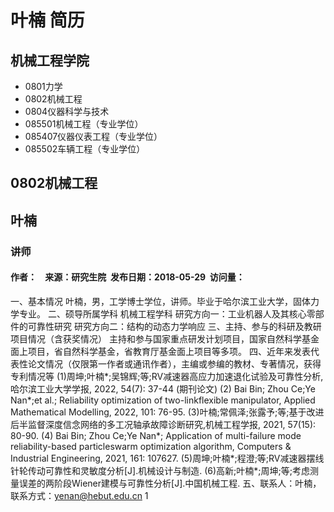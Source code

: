 # 叶楠 简历

## 机械工程学院
- 0801力学
- 0802机械工程
- 0804仪器科学与技术
- 085501机械工程（专业学位）
- 085407仪器仪表工程（专业学位）
- 085502车辆工程（专业学位）

## 0802机械工程

## 叶楠

### 讲师

#### 作者：     来源：研究生院  发布日期：2018-05-29  访问量：
一、基本情况
叶楠，男，工学博士学位，讲师。毕业于哈尔滨工业大学，固体力学专业。
二、硕导所属学科
机械工程学科
研究方向一：工业机器人及其核心零部件的可靠性研究
研究方向二：结构的动态力学响应
三、主持、参与的科研及教研项目情况（含获奖情况）
主持和参与国家重点研发计划项目，国家自然科学基金面上项目，省自然科学基金，省教育厅基金面上项目等多项。
四、近年来发表代表性论文情况（仅限第一作者或通讯作者），主编或参编的教材、专著情况，获得专利情况等
(1)周坤;叶楠*;吴锦辉;等;RV减速器高应力加速退化试验及可靠性分析,哈尔滨工业大学学报, 2022, 54(7): 37-44 (期刊论文)
(2) Bai Bin; Zhou Ce;Ye Nan*;et al.; Reliability optimization of two-linkflexible manipulator, Applied Mathematical Modelling, 2022, 101: 76-95.
(3)叶楠;常佩泽;张露予;等;基于改进后半监督深度信念网络的多工况轴承故障诊断研究,机械工程学报, 2021, 57(15): 80-90.
(4) Bai Bin; Zhou Ce;Ye Nan*; Application of multi-failure mode reliability-based particleswarm optimization algorithm, Computers & Industrial Engineering, 2021, 161: 107627.
(5)周坤;叶楠*;程澄;等;RV减速器摆线针轮传动可靠性和灵敏度分析[J].机械设计与制造.
(6)高新;叶楠*;周坤;等;考虑测量误差的两阶段Wiener建模与可靠性分析[J].中国机械工程.
五、联系人：叶楠，联系方式：yenan@hebut.edu.cn
1
